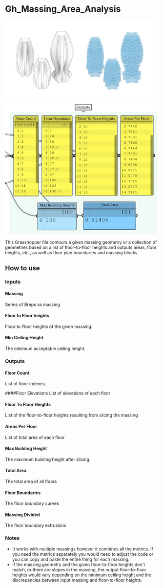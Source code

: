 # Gh_Massing_Area_Analysis

![](https://github.com/aashkann/grasshopper/blob/Massing-Analysis/geometry/Massing/Gh_Massing_Area_Analysis/Assets/area_analysis.jpg)
![](https://github.com/alitghomi/Gh_Massing_Area_Analysis/blob/main/Assets/area_analysis_outputs.png)

This Grasshopper file contours a given massing geometry or a collection of geometries based on a list of floor-to-floor heights and outputs areas, floor heights, etc., as well as floor plan boundaries and massing blocks.

## How to use

### Inputs
#### Massing
Series of Breps as massing

#### Floor to Floor heights
Floor to Floor heights of the given massing.

#### Min Ceiling Height
The minimum acceptable ceiling height. 

### Outputs

#### Floor Count
List of floor indexes.

####Floor Elevations
List of elevations of each floor

#### Floor To Floor Heights
List of the floor-to-floor heights resulting from slicing the massing

#### Areas Per Floor
List of total area of each floor

#### Max Building Height
The maximum building height after slicing.

#### Total Area
The total area of all floors

#### Floor Boundaries
The floor boundary curves 

#### Massing Divided
The floor boundary extrusions


### Notes
- It works with multiple massings however it combines all the metrics. If you need the metrics separately you would need to adjust the code or you can copy and paste the entire thing for each massing.
- If the massing geometry and the given floor-to-floor heights don't match, or there are slopes in the massing, the output floor-to-floor heights would vary depending on the minimum ceiling height and the discrepancies between input massing and floor-to-floor heights.


